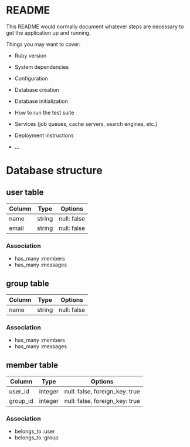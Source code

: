 # README

This README would normally document whatever steps are necessary to get the
application up and running.

Things you may want to cover:

* Ruby version

* System dependencies

* Configuration

* Database creation

* Database initialization

* How to run the test suite

* Services (job queues, cache servers, search engines, etc.)

* Deployment instructions

* ...

# Database structure
## user table

|Column|Type|Options|
|------|----|-------|
|name|string|null: false|
|email|string|null: false|

### Association
- has_many :members
- has_many :messages

## group table

|Column|Type|Options|
|------|----|-------|
|name|string|null: false|

### Association
- has_many :members
- has_many :messages

## member table

|Column|Type|Options|
|------|----|-------|
|user_id|integer|null: false, foreign_key: true|
|group_id|integer|null: false, foreign_key: true|

### Association
- belongs_to :user
- belongs_to :group
